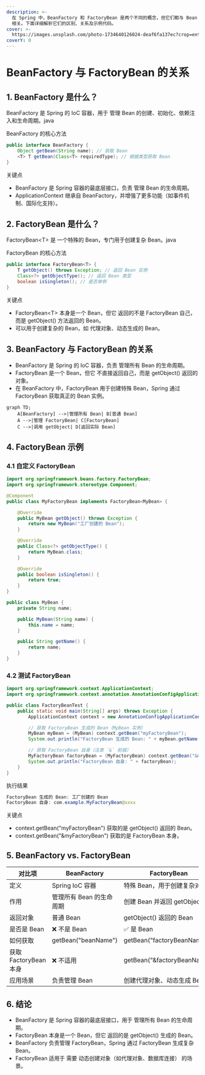 ```yaml
---
description: >-
  在 Spring 中，BeanFactory 和 FactoryBean 是两个不同的概念，但它们都与 Bean 的创建与管理
  相关。下面详细解析它们的区别、关系及示例代码。
cover: >-
  https://images.unsplash.com/photo-1734640126024-deaf6fa137ec?crop=entropy&cs=srgb&fm=jpg&ixid=M3wxOTcwMjR8MHwxfHJhbmRvbXx8fHx8fHx8fDE3NDAyMTMzNTJ8&ixlib=rb-4.0.3&q=85
coverY: 0
---
```


# BeanFactory 与 FactoryBean 的关系

## 1. BeanFactory 是什么？

BeanFactory 是 Spring 的 IoC 容器，用于 管理 Bean 的创建、初始化、依赖注入和生命周期。java

BeanFactory 的核心方法

```java
public interface BeanFactory {
    Object getBean(String name); // 获取 Bean
    <T> T getBean(Class<T> requiredType); // 根据类型获取 Bean
}
```

关键点

* BeanFactory 是 Spring 容器的最底层接口，负责 管理 Bean 的生命周期。
* ApplicationContext 继承自 BeanFactory，并增强了更多功能（如事件机制、国际化支持）。

## 2. FactoryBean 是什么？

FactoryBean\<T> 是 一个特殊的 Bean，专门用于创建复杂 Bean。java

FactoryBean 的核心方法

```java
public interface FactoryBean<T> {
    T getObject() throws Exception; // 返回 Bean 实例
    Class<?> getObjectType(); // 返回 Bean 类型
    boolean isSingleton(); // 是否单例
}
```

关键点

* FactoryBean\<T> 本身是一个 Bean，但它 返回的不是 FactoryBean 自己，而是 getObject() 方法返回的 Bean。
*   可以用于创建复杂的 Bean，如 代理对象、动态生成的 Bean。



## 3. BeanFactory 与 FactoryBean 的关系

* BeanFactory 是 Spring 的 IoC 容器，负责 管理所有 Bean 的生命周期。
* FactoryBean 是一个 Bean，但它 不直接返回自己，而是 getObject() 返回的对象。
*   在 BeanFactory 中，FactoryBean 用于创建特殊 Bean，Spring 通过 FactoryBean 获取真正的 Bean 实例。



```mermaid
graph TD;
    A[BeanFactory] -->|管理所有 Bean| B[普通 Bean]
    A -->|管理 FactoryBean| C[FactoryBean]
    C -->|调用 getObject| D[返回实际 Bean]
```

## 4. FactoryBean 示例

### 4.1 自定义 FactoryBean

```java
import org.springframework.beans.factory.FactoryBean;
import org.springframework.stereotype.Component;

@Component
public class MyFactoryBean implements FactoryBean<MyBean> {

    @Override
    public MyBean getObject() throws Exception {
        return new MyBean("工厂创建的 Bean");
    }

    @Override
    public Class<?> getObjectType() {
        return MyBean.class;
    }

    @Override
    public boolean isSingleton() {
        return true;
    }
}
```

```java
public class MyBean {
    private String name;

    public MyBean(String name) {
        this.name = name;
    }

    public String getName() {
        return name;
    }
}
```

### 4.2 测试 FactoryBean

```java
import org.springframework.context.ApplicationContext;
import org.springframework.context.annotation.AnnotationConfigApplicationContext;

public class FactoryBeanTest {
    public static void main(String[] args) throws Exception {
        ApplicationContext context = new AnnotationConfigApplicationContext(AppConfig.class);

        // 获取 FactoryBean 生成的 Bean（MyBean 实例）
        MyBean myBean = (MyBean) context.getBean("myFactoryBean");
        System.out.println("FactoryBean 生成的 Bean: " + myBean.getName());

        // 获取 FactoryBean 自身（注意 `&` 前缀）
        MyFactoryBean factoryBean = (MyFactoryBean) context.getBean("&myFactoryBean");
        System.out.println("FactoryBean 自身: " + factoryBean);
    }
}
```

执行结果

```java
FactoryBean 生成的 Bean: 工厂创建的 Bean
FactoryBean 自身: com.example.MyFactoryBean@xxxx
```

关键点

* context.getBean("myFactoryBean") 获取的是 getObject() 返回的 Bean。
* context.getBean("\&myFactoryBean") 获取的是 FactoryBean 本身。

## 5. BeanFactory vs. FactoryBean

| 对比项               | BeanFactory         | FactoryBean                  |
| ----------------- | ------------------- | ---------------------------- |
| 定义                | Spring IoC 容器       | 特殊 Bean，用于创建复杂对象             |
| 作用                | 管理所有 Bean 的生命周期     | 创建 Bean 并返回 getObject()      |
| 返回对象              | 普通 Bean             | getObject() 返回的 Bean         |
| 是否是 Bean          | ❌ 不是 Bean           | ✅ 是 Bean                     |
| 如何获取              | getBean("beanName") | getBean("factoryBeanName")   |
| 获取 FactoryBean 本身 | ❌ 不适用               | getBean("\&factoryBeanName") |
| 应用场景              | 负责管理 Bean           | 创建代理对象、动态生成 Bean             |

## 6. 结论

* BeanFactory 是 Spring 容器的最底层接口，用于 管理所有 Bean 的生命周期。
* FactoryBean 本身是一个 Bean，但它 返回的是 getObject() 生成的 Bean。
* BeanFactory 负责管理 FactoryBean，Spring 通过 FactoryBean 生成复杂 Bean。
* FactoryBean 适用于 需要 动态创建对象（如代理对象、数据库连接） 的场景。&#x20;
